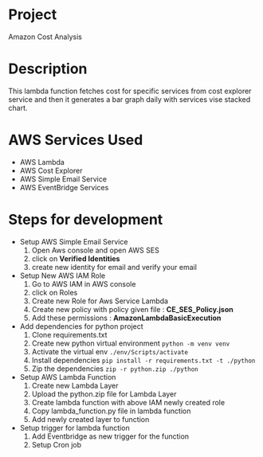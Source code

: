 # Project

Amazon Cost Analysis

  

# Description

This lambda function fetches cost for specific services from cost explorer service and then it generates a bar graph daily with services vise stacked chart.

# AWS Services Used

- AWS Lambda
- AWS Cost Explorer
- AWS Simple Email Service
- AWS EventBridge Services

# Steps for development

- Setup AWS Simple Email Service
	1.  Open Aws console and open AWS SES
	2. click on **Verified Identities**
	3. create new identity for email and verify your email
- Setup New AWS IAM Role
	1. Go to AWS IAM in AWS console
	2. click on Roles
	3. Create new Role for Aws Service Lambda
	4. Create new policy with policy given file : **CE_SES_Policy.json**  
	5. Add these permissions : **AmazonLambdaBasicExecution**
-  Add dependencies for python project
	1. Clone requirements.txt
	2. Create new python virtual environment
		     `python -m venv venv`
	3. Activate the virtual env
			 `./env/Scripts/activate`
	4. Install dependencies 
			 `pip install -r requirements.txt -t ./python`
	5. Zip the dependencies
			 `zip -r python.zip ./python`
- Setup AWS Lambda Function
	1.  Create new Lambda Layer
	 2. Upload the python.zip file for Lambda Layer 
	 3. Create lambda function with above IAM newly created role
	 4. Copy lambda_function.py file in lambda function
	 5. Add newly created layer to function 
- Setup trigger for lambda function
	1. Add Eventbridge as new trigger for the function
	2. Setup Cron job
